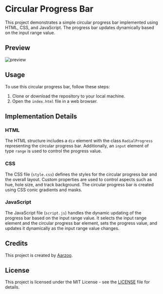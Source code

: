 # Circular Progress Bar

This project demonstrates a simple circular progress bar implemented using HTML, CSS, and JavaScript. The progress bar updates dynamically based on the input range value.

## Preview
![preview](https://github.com/withaarzoo/Circular-Progressbar/assets/59678435/6a118220-eb4f-47ec-af86-a7d71fc67771)

## Usage

To use this circular progress bar, follow these steps:

1. Clone or download the repository to your local machine.
2. Open the `index.html` file in a web browser.

## Implementation Details

### HTML

The HTML structure includes a `div` element with the class `RadialProgress` representing the circular progress bar. Additionally, an `input` element of type `range` is used to control the progress value.

### CSS

The CSS file (`style.css`) defines the styles for the circular progress bar and the overall layout. Custom properties are used to control aspects such as hue, hole size, and track background. The circular progress bar is created using CSS conic gradients and masks.

### JavaScript

The JavaScript file (`script.js`) handles the dynamic updating of the progress bar based on the input range value. It selects the input range element and the circular progress bar element, sets the progress value, and updates it dynamically as the input range value changes.

## Credits

This project is created by [Aarzoo](https://twitter.com/withaarzoo).

## License

This project is licensed under the MIT License - see the [LICENSE](LICENSE) file for details.
